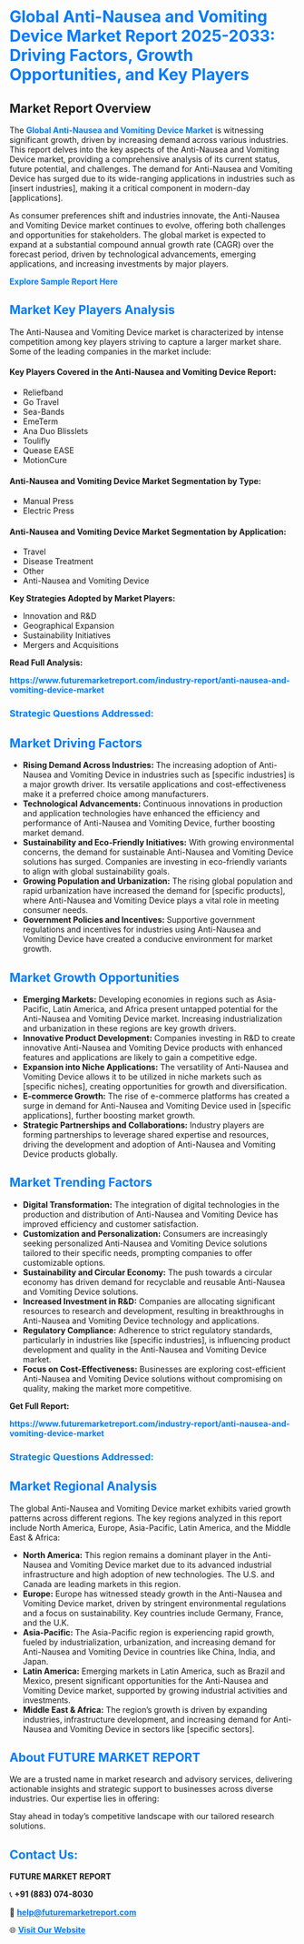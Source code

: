 <h1 style="color: #007BFF;">Global Anti-Nausea and Vomiting Device Market Report 2025-2033: Driving Factors, Growth Opportunities, and Key Players</h1>

<section id="overview">
<h2>Market Report Overview</h2>
<p>The <a href="https://www.futuremarketreport.com/industry-report/anti-nausea-and-vomiting-device-market" style="color: #007BFF; text-decoration: none;"><strong>Global Anti-Nausea and Vomiting Device Market</strong></a> is witnessing significant growth, driven by increasing demand across various industries. This report delves into the key aspects of the Anti-Nausea and Vomiting Device market, providing a comprehensive analysis of its current status, future potential, and challenges. The demand for Anti-Nausea and Vomiting Device has surged due to its wide-ranging applications in industries such as [insert industries], making it a critical component in modern-day [applications].</p>
<p>As consumer preferences shift and industries innovate, the Anti-Nausea and Vomiting Device market continues to evolve, offering both challenges and opportunities for stakeholders. The global market is expected to expand at a substantial compound annual growth rate (CAGR) over the forecast period, driven by technological advancements, emerging applications, and increasing investments by major players.</p>
</section>

<section id="overview">
<p><a href="https://www.futuremarketreport.com/request-sample/reportId=122833" style="color: #007BFF; text-decoration: none;"><strong>Explore Sample Report Here</strong></a></p>
</section>

<section id="key-players">
<h2 style="color: #007BFF;">Market Key Players Analysis</h2>
<p>The Anti-Nausea and Vomiting Device market is characterized by intense competition among key players striving to capture a larger market share. Some of the leading companies in the market include:</p>
<h4>Key Players Covered in the Anti-Nausea and Vomiting Device Report:</h4>
<ul><li>Reliefband</li><li>Go Travel</li><li>Sea-Bands</li><li>EmeTerm</li><li>Ana Duo Blisslets</li><li>Toulifly</li><li>Quease EASE</li><li>MotionCure</li></ul>
<h4>Anti-Nausea and Vomiting Device Market Segmentation by Type:</h4>
<ul><li>Manual Press</li><li>Electric Press</li></ul>

<h4>Anti-Nausea and Vomiting Device Market Segmentation by Application:</h4>
<ul><li>Travel</li><li>Disease Treatment</li><li>Other</li><li>Anti-Nausea and Vomiting Device</li></ul>
<p><strong>Key Strategies Adopted by Market Players:</strong></p>
<ul>
<li>Innovation and R&D</li>
<li>Geographical Expansion</li>
<li>Sustainability Initiatives</li>
<li>Mergers and Acquisitions</li>
</ul>
</section>

<section>
<p><strong>Read Full Analysis: </strong></p><a href="https://www.futuremarketreport.com/industry-report/anti-nausea-and-vomiting-device-market" style="color: #007BFF; text-decoration: none;"><strong>https://www.futuremarketreport.com/industry-report/anti-nausea-and-vomiting-device-market</strong></a>
<h3 style="color: #007BFF;">Strategic Questions Addressed:</h3>
</section>

<section id="driving-factors">
<h2 style="color: #007BFF;">Market Driving Factors</h2>
<ul>
<li><strong>Rising Demand Across Industries:</strong> The increasing adoption of Anti-Nausea and Vomiting Device in industries such as [specific industries] is a major growth driver. Its versatile applications and cost-effectiveness make it a preferred choice among manufacturers.</li>
<li><strong>Technological Advancements:</strong> Continuous innovations in production and application technologies have enhanced the efficiency and performance of Anti-Nausea and Vomiting Device, further boosting market demand.</li>
<li><strong>Sustainability and Eco-Friendly Initiatives:</strong> With growing environmental concerns, the demand for sustainable Anti-Nausea and Vomiting Device solutions has surged. Companies are investing in eco-friendly variants to align with global sustainability goals.</li>
<li><strong>Growing Population and Urbanization:</strong> The rising global population and rapid urbanization have increased the demand for [specific products], where Anti-Nausea and Vomiting Device plays a vital role in meeting consumer needs.</li>
<li><strong>Government Policies and Incentives:</strong> Supportive government regulations and incentives for industries using Anti-Nausea and Vomiting Device have created a conducive environment for market growth.</li>
</ul>
</section>

<section id="growth-opportunities">
<h2 style="color: #007BFF;">Market Growth Opportunities</h2>
<ul>
<li><strong>Emerging Markets:</strong> Developing economies in regions such as Asia-Pacific, Latin America, and Africa present untapped potential for the Anti-Nausea and Vomiting Device market. Increasing industrialization and urbanization in these regions are key growth drivers.</li>
<li><strong>Innovative Product Development:</strong> Companies investing in R&D to create innovative Anti-Nausea and Vomiting Device products with enhanced features and applications are likely to gain a competitive edge.</li>
<li><strong>Expansion into Niche Applications:</strong> The versatility of Anti-Nausea and Vomiting Device allows it to be utilized in niche markets such as [specific niches], creating opportunities for growth and diversification.</li>
<li><strong>E-commerce Growth:</strong> The rise of e-commerce platforms has created a surge in demand for Anti-Nausea and Vomiting Device used in [specific applications], further boosting market growth.</li>
<li><strong>Strategic Partnerships and Collaborations:</strong> Industry players are forming partnerships to leverage shared expertise and resources, driving the development and adoption of Anti-Nausea and Vomiting Device products globally.</li>
</ul>
</section>

<section id="trending-factors">
<h2 style="color: #007BFF;">Market Trending Factors</h2>
<ul>
<li><strong>Digital Transformation:</strong> The integration of digital technologies in the production and distribution of Anti-Nausea and Vomiting Device has improved efficiency and customer satisfaction.</li>
<li><strong>Customization and Personalization:</strong> Consumers are increasingly seeking personalized Anti-Nausea and Vomiting Device solutions tailored to their specific needs, prompting companies to offer customizable options.</li>
<li><strong>Sustainability and Circular Economy:</strong> The push towards a circular economy has driven demand for recyclable and reusable Anti-Nausea and Vomiting Device solutions.</li>
<li><strong>Increased Investment in R&D:</strong> Companies are allocating significant resources to research and development, resulting in breakthroughs in Anti-Nausea and Vomiting Device technology and applications.</li>
<li><strong>Regulatory Compliance:</strong> Adherence to strict regulatory standards, particularly in industries like [specific industries], is influencing product development and quality in the Anti-Nausea and Vomiting Device market.</li>
<li><strong>Focus on Cost-Effectiveness:</strong> Businesses are exploring cost-efficient Anti-Nausea and Vomiting Device solutions without compromising on quality, making the market more competitive.</li>
</ul>
</section>

<section>
<p><strong>Get Full Report: </strong></p><a href="https://www.futuremarketreport.com/industry-report/anti-nausea-and-vomiting-device-market" style="color: #007BFF; text-decoration: none;"><strong>https://www.futuremarketreport.com/industry-report/anti-nausea-and-vomiting-device-market</strong></a>
<h3 style="color: #007BFF;">Strategic Questions Addressed:</h3>
</section>


<section id="regional-analysis">
<h2 style="color: #007BFF;">Market Regional Analysis</h2>
<p>The global Anti-Nausea and Vomiting Device market exhibits varied growth patterns across different regions. The key regions analyzed in this report include North America, Europe, Asia-Pacific, Latin America, and the Middle East & Africa:</p>
<ul>
<li><strong>North America:</strong> This region remains a dominant player in the Anti-Nausea and Vomiting Device market due to its advanced industrial infrastructure and high adoption of new technologies. The U.S. and Canada are leading markets in this region.</li>
<li><strong>Europe:</strong> Europe has witnessed steady growth in the Anti-Nausea and Vomiting Device market, driven by stringent environmental regulations and a focus on sustainability. Key countries include Germany, France, and the U.K.</li>
<li><strong>Asia-Pacific:</strong> The Asia-Pacific region is experiencing rapid growth, fueled by industrialization, urbanization, and increasing demand for Anti-Nausea and Vomiting Device in countries like China, India, and Japan.</li>
<li><strong>Latin America:</strong> Emerging markets in Latin America, such as Brazil and Mexico, present significant opportunities for the Anti-Nausea and Vomiting Device market, supported by growing industrial activities and investments.</li>
<li><strong>Middle East & Africa:</strong> The region’s growth is driven by expanding industries, infrastructure development, and increasing demand for Anti-Nausea and Vomiting Device in sectors like [specific sectors].</li>
</ul>
</section>

<footer>
<h2 style="color: #007BFF;">About FUTURE MARKET REPORT</h2>
<p>We are a trusted name in market research and advisory services, delivering actionable insights and strategic support to businesses across diverse industries. Our expertise lies in offering:</p>

<p>Stay ahead in today’s competitive landscape with our tailored research solutions.</p>

<h2 style="color: #007BFF;">Contact Us:</h2>
<p><strong>FUTURE MARKET REPORT</strong></p>
<p>📞 <strong>+91 (883) 074-8030</strong></p>
<p>📧 <strong><a href="mailto:help@futuremarketreport.com" style="color: #007BFF;">help@futuremarketreport.com</a></strong></p>
<p>🌐 <strong><a href="https://www.futuremarketreport.com/" style="color: #007BFF;">Visit Our Website</a></strong></p>
</footer>